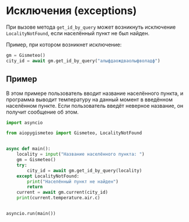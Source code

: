 # Исключения (exceptions)

При вызове метода `get_id_by_query` может возникнуть исключение `LocalityNotFound`, если населённый пункт не был найден.

Пример, при котором возникнет исключение:

```python
gm = Gismeteo()
city_id = await gm.get_id_by_query("алыфдаождваолыфволадф")
```

## Пример

В этом примере пользователь вводит название населённого пункта, и программа выводит температуру на данный момент в введённом населённом пункте. Если пользователь введёт неверное название, он получит сообщение об этом.

```python
import asyncio

from aiopygismeteo import Gismeteo, LocalityNotFound


async def main():
    locality = input("Название населённого пункта: ")
    gm = Gismeteo()
    try:
        city_id = await gm.get_id_by_query(locality)
    except LocalityNotFound:
        print("Населённый пункт не найден")
        return
    current = await gm.current(city_id)
    print(current.temperature.air.c)


asyncio.run(main())
```
